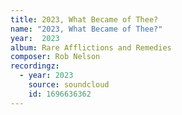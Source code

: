 ```yaml
---
title: 2023, What Became of Thee?
name: "2023, What Became of Thee?"
year:  2023
album: Rare Afflictions and Remedies
composer: Rob Nelson
recordingz:
  - year: 2023
    source: soundcloud
    id: 1696636362
---
```



